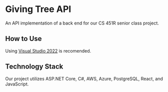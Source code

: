 # Giving Tree API

An API implementation of a back end for our CS 451R senior class project.

## How to Use

Using [Visual Studio 2022](https://visualstudio.microsoft.com/vs/) is recomended.

## Technology Stack

Our project utilizes ASP.NET Core, C#, AWS, Azure, PostgreSQL, React, and JavaScript.